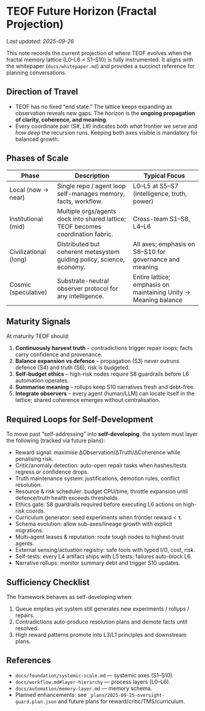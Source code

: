 # TEOF Future Horizon (Fractal Projection)

*Last updated: 2025-09-26*

This note records the current projection of where TEOF evolves when the
fractal memory lattice (L0–L6 × S1–S10) is fully instrumented. It aligns
with the whitepaper (`docs/whitepaper.md`) and provides a succinct
reference for planning conversations.

## Direction of Travel

- TEOF has no fixed “end state.” The lattice keeps expanding as
  observation reveals new gaps. The horizon is the **ongoing
  propagation of clarity, coherence, and meaning**.
- Every coordinate pair (S#, L#) indicates both *what* frontier we
  serve and *how deep* the recursion runs. Keeping both axes visible is
  mandatory for balanced growth.

## Phases of Scale

| Phase             | Description | Typical Focus |
|-------------------|-------------|---------------|
| Local (now → near) | Single repo / agent loop self-manages memory, facts, workflow. | L0–L5 at S5–S7 (intelligence, truth, power) |
| Institutional (mid) | Multiple orgs/agents dock into shared lattice; TEOF becomes coordination fabric. | Cross-team S1–S8, L4–L6 |
| Civilizational (long) | Distributed but coherent metasystem guiding policy, science, economy. | All axes; emphasis on S8–S10 for governance and meaning |
| Cosmic (speculative) | Substrate-neutral observer protocol for any intelligence. | Entire lattice; emphasis on maintaining Unity → Meaning balance |

## Maturity Signals

At maturity TEOF should:

1. **Continuously harvest truth** – contradictions trigger repair loops;
   facts carry confidence and provenance.
2. **Balance expansion vs defence** – propagation (S3) never outruns
   defence (S4) and truth (S6); risk is budgeted.
3. **Self-budget ethics** – high-risk nodes require S8 guardrails before
   L6 automation operates.
4. **Summarise meaning** – rollups keep S10 narratives fresh and debt-free.
5. **Integrate observers** – every agent (human/LLM) can locate itself in
   the lattice; shared coherence emerges without centralisation.

## Required Loops for Self-Development

To move past “self-addressing” into **self-developing**, the system must
layer the following (tracked via future plans):

- Reward signal: maximise ΔObservation/ΔTruth/ΔCoherence while penalising risk.
- Critic/anomaly detection: auto-open repair tasks when hashes/tests
  regress or confidence drops.
- Truth maintenance system: justifications, demotion rules, conflict resolution.
- Resource & risk scheduler: budget CPU/time, throttle expansion until
  defence/truth health exceeds thresholds.
- Ethics gate: S8 guardrails required before executing L6 actions on high-risk coords.
- Curriculum generator: seed experiments when frontier reward < τ.
- Schema evolution: allow sub-axes/lineage growth with explicit migrations.
- Multi-agent leases & reputation: route tough nodes to highest-trust agents.
- External sensing/actuation registry: safe tools with typed I/O, cost, risk.
- Self-tests: every L4 artifact ships with L5 tests; failures auto-block L6.
- Narrative rollups: monitor summary debt and trigger S10 updates.

## Sufficiency Checklist

The framework behaves as self-developing when:

1. Queue empties yet system still generates new experiments / rollups / repairs.
2. Contradictions auto-produce resolution plans and demote facts until resolved.
3. High reward patterns promote into L3/L1 principles and downstream plans.

## References

- `docs/foundation/systemic-scale.md` — systemic axes (S1–S10).
- `docs/workflow.md#layer-hierarchy` — process layers (L0–L6).
- `docs/automation/memory-layer.md` — memory schema.
- Planned enhancements: see `_plans/2025-09-25-oversight-guard.plan.json`
  and future plans for reward/critic/TMS/curriculum.

